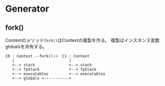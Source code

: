 # Generator

## fork()

Contextのメソッド`fork()`はContextの複製を作る。
複製はインスタンス変数globalsを共有する。

```
C0 : Context --fork()->  C1 : Context
   |                        |
   +--> stack               +--> stack
   +--> fpStack             +--> fpStack
   +--> executables         +--> executables
   +--> globals <-----------+
```